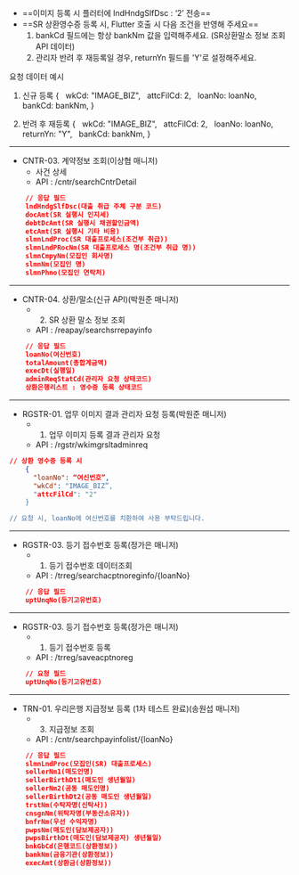 - ==이미지 등록 시 플러터에 lndHndgSlfDsc : ‘2’ 전송==
- ==SR 상환영수증 등록 시, Flutter 호출 시 다음 조건을 반영해 주세요==
	1. bankCd 필드에는 항상 bankNm 값을 입력해주세요. (SR상환말소 정보 조회 API 데이터)
	2. 관리자 반려 후 재등록일 경우, returnYn 필드를 'Y'로 설정해주세요.

요청 데이터 예시

1. 신규 등록
{
  wkCd: "IMAGE_BIZ",
  attcFilCd: 2,
  loanNo: loanNo,
  bankCd: bankNm,
}

2. 반려 후 재등록
{
  wkCd: "IMAGE_BIZ",
  attcFilCd: 2,
  loanNo: loanNo,
  returnYn: "Y",
  bankCd: bankNm,
}


***


- CNTR-03. 계약정보 조회(이상협 매니저)
	- 사건 상세
	- API : /cntr/searchCntrDetail
```json
	// 응답 필드
	lndHndgSlfDsc(대출 취급 주체 구분 코드)
	docAmt(SR 실행시 인지세)
	debtDcAmt(SR 실행시 채권할인금액)
	etcAmt(SR 실행시 기타 비용)
	slmnLndProc(SR 대출프로세스(조건부 취급))
	slmnLndPRocNm(SR 대출프로세스 명(조건부 취급 명))
	slmnCmpyNm(모집인 회사명)
	slmnNm(모집인 명)
	slmnPhno(모집인 연락처)
```

***

- CNTR-04. 상환/말소(신규 API)(박원준 매니저)
	- 2. SR 상환 말소 정보 조회
	- API : /reapay/searchsrrepayinfo
```json
	// 응답 필드
	loanNo(여신번호)
	totalAmount(총합계금액)
	execDt(실행일)
	adminReqStatCd(관리자 요청 상태코드)
	상환은행리스트 : 영수증 등록 상태코드
```

  ***

- RGSTR-01. 업무 이미지 결과 관리자 요청 등록(박원준 매니저)
	- 01. 업무 이미지 등록 결과 관리자 요청
	- API : /rgstr/wkimgrsltadminreq
```json
// 상환 영수증 등록 시 
    {
	  "loanNo": “여신번호”,
	  "wkCd": "IMAGE_BIZ”,
	  "attcFilCd": "2"
	}

// 요청 시, loanNo에 여신번호를 치환하여 사용 부탁드립니다.
```

***

- RGSTR-03. 등기 접수번호 등록(정가은  매니저)
	- 01. 등기 접수번호 데이터조회
	- API : /trreg/searchacptnoreginfo/{loanNo}
```json
	// 응답 필드
	uptUnqNo(등기고유번호)
```

***
- RGSTR-03. 등기 접수번호 등록(정가은 매니저)
	- 01. 등기 접수번호 등록
	- API : /trreg/saveacptnoreg
```json
	// 요청 필드
	uptUnqNo(등기고유번호)
```

***

- TRN-01. 우리은행 지급정보 등록 (1차 테스트 완료)(송원섭 매니저)
	- 03. 지급정보 조회
	- API : /cntr/searchpayinfolist/{loanNo}
```json
	// 응답 필드
	slmnLndProc(모집인(SR) 대출프로세스)
	sellerNm1(매도인명)
	sellerBirthDt1(매도인 생년월일)
	sellerNm2(공동 매도인명)
	sellerBirthDt2(공동 매도인 생년월일)
	trstNm(수탁자명(신탁사))
	cnsgnNm(위탁자명(부동산소유자))
	bnfrNm(우선 수익자명)
	pwpsNm(매도인(담보제공자))
	pwpsBirthDt(매도인(담보제공자) 생년월일)
	bnkGbCd(은행코드(상환정보))
	bankNm(금융기관(상환정보))
	execAmt(상환금(상환정보))
```
   